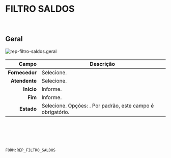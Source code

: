 # FILTRO SALDOS
<br>

## Geral
![rep-filtro-saldos.geral](https://raw.githubusercontent.com/netforcews/docs-siscom/master/geral/imagens/rep-filtro-saldos.geral.png)

Campo | Descrição
--:|---
**Fornecedor** | Selecione.
**Atendente** | Selecione.
**Início** | Informe.
**Fim** | Informe.
**Estado** | Selecione. Opções: . Por padrão, este campo é obrigatório.
<br>
<br>
<br>
<br>

```FORM:REP_FILTRO_SALDOS```
